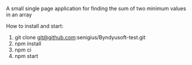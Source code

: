 A small single page application for finding the sum of two minimum values ​​in an array

How to install and start:
1. git clone git@github.com:senigius/Byndyusoft-test.git
2. npm install
3. npm ci
4. npm start
